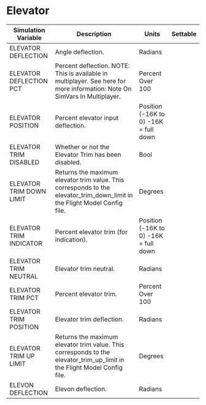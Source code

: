# Elevator

| Simulation Variable | Description | Units | Settable |
| --- | --- | --- | --- |
| ELEVATOR DEFLECTION | Angle deflection. | Radians |  |
| ELEVATOR DEFLECTION PCT | Percent deflection. NOTE: This is available in multiplayer. See here for more information: Note On SimVars In Multiplayer. | Percent Over 100 |  |
| ELEVATOR POSITION | Percent elevator input deflection. | Position (-16K to 0) -16K = full down |  |
| ELEVATOR TRIM DISABLED | Whether or not the Elevator Trim has been disabled. | Bool |  |
| ELEVATOR TRIM DOWN LIMIT | Returns the maximum elevator trim value. This corresponds to the elevator_trim_down_limit in the Flight Model Config file. | Degrees |  |
| ELEVATOR TRIM INDICATOR | Percent elevator trim (for indication). | Position (-16K to 0) -16K = full down |  |
| ELEVATOR TRIM NEUTRAL | Elevator trim neutral. | Radians |  |
| ELEVATOR TRIM PCT | Percent elevator trim. | Percent Over 100 |  |
| ELEVATOR TRIM POSITION | Elevator trim deflection. | Radians |  |
| ELEVATOR TRIM UP LIMIT | Returns the maximum elevator trim value. This corresponds to the elevator_trim_up_limit in the Flight Model Config file. | Degrees |  |
| ELEVON DEFLECTION | Elevon deflection. | Radians |  |